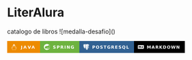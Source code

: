 <h1 aling = "center">LiterAlura</h1>
catalogo de libros
![medalla-desafio](<badge literalura.png>)

![java](image-5.png)![spring](image-7.png)![postgresql](image-8.png)![markdown](image-6.png)